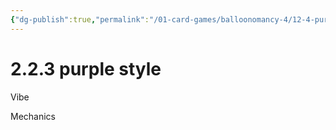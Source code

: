 ```yaml
---
{"dg-publish":true,"permalink":"/01-card-games/balloonomancy-4/12-4-purple-style/"}
---
```


# 2.2.3 purple style 

Vibe 

Mechanics